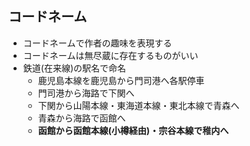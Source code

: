 ##  コードネーム

* コードネームで作者の趣味を表現する
* コードネームは無尽蔵に存在するものがいい
* 鉄道(在来線)の駅名で命名
  * 鹿児島本線を鹿児島から門司港へ各駅停車
  * 門司港から海路で下関へ
  * 下関から山陽本線・東海道本線・東北本線で青森へ
  * 青森から海路で函館へ
  * **函館から函館本線(小樽経由)・宗谷本線で稚内へ**
 